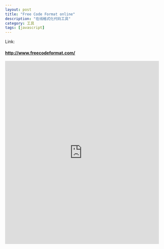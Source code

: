 ```yaml
---
layout: post
title: "Free Code Format online"
description: "在线格式化代码工具"
category: 工具
tags: [javascript]
---
```


Link:<a href="http://www.freecodeformat.com/" target="_blank"><h4>http://www.freecodeformat.com/</h4></a>   

<div style="width: 100%;height: 600px; overflow: hidden">
    <iframe src="http://www.freecodeformat.com/" width="100%" height="100%" frameborder="0"></iframe>
</div>
